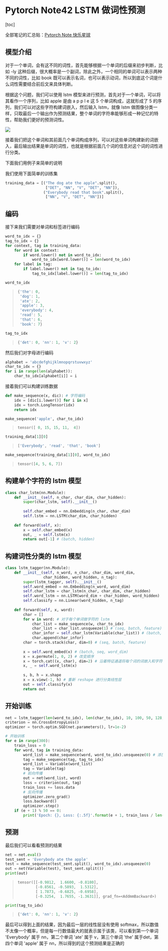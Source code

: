 # Pytorch Note42 LSTM 做词性预测

[toc]

全部笔记的汇总贴：[Pytorch Note 快乐星球](https://blog.csdn.net/weixin_45508265/article/details/117809512)

## 模型介绍

对于一个单词，会有这不同的词性，首先能够根据一个单词的后缀来初步判断，比如 -ly 这种后缀，很大概率是一个副词，除此之外，一个相同的单词可以表示两种不同的词性，比如 book 既可以表示名词，也可以表示动词，所以到底这个词是什么词性需要结合前后文来具体判断。

根据这个问题，我们可以使用 lstm 模型来进行预测，首先对于一个单词，可以将其看作一个序列，比如 apple 是由 a p p l e 这 5 个单词构成，这就形成了 5 的序列，我们可以对这些字符构建词嵌入，然后输入 lstm，就像 lstm 做图像分类一样，只取最后一个输出作为预测结果，整个单词的字符串能够形成一种记忆的特性，帮助我们更好的预测词性。

![](https://tva1.sinaimg.cn/large/006tKfTcgy1fmxi67w0f7j30ap05qq2u.jpg)

接着我们把这个单词和其前面几个单词构成序列，可以对这些单词构建新的词嵌入，最后输出结果是单词的词性，也就是根据前面几个词的信息对这个词的词性进行分类。

下面我们用例子来简单的说明

我们使用下面简单的训练集

```python
training_data = [("The dog ate the apple".split(),
                  ["DET", "NN", "V", "DET", "NN"]),
                 ("Everybody read that book".split(), 
                  ["NN", "V", "DET", "NN"])]
```

## 编码

接下来我们需要对单词和标签进行编码

```python
word_to_idx = {}
tag_to_idx = {}
for context, tag in training_data:
    for word in context:
        if word.lower() not in word_to_idx:
            word_to_idx[word.lower()] = len(word_to_idx)
    for label in tag:
        if label.lower() not in tag_to_idx:
            tag_to_idx[label.lower()] = len(tag_to_idx)
```

```python
word_to_idx
```

> ```python
> {'the': 0,
>  'dog': 1,
>  'ate': 2,
>  'apple': 3,
>  'everybody': 4,
>  'read': 5,
>  'that': 6,
>  'book': 7}
> ```

```python
tag_to_idx
```

> ```python
> {'det': 0, 'nn': 1, 'v': 2}
> ```

然后我们对字母进行编码

```python
alphabet = 'abcdefghijklmnopqrstuvwxyz'
char_to_idx = {}
for i in range(len(alphabet)):
    char_to_idx[alphabet[i]] = i
```

接着我们可以构建训练数据

```python
def make_sequence(x, dic): # 字符编码
    idx = [dic[i.lower()] for i in x]
    idx = torch.LongTensor(idx)
    return idx
```

```python
make_sequence('apple', char_to_idx)
```

> ```python
> tensor([ 0, 15, 15, 11,  4])
> ```

```python
training_data[1][0]
```

> ```python
> ['Everybody', 'read', 'that', 'book']
> ```

```python
make_sequence(training_data[1][0], word_to_idx)
```

> ```python
> tensor([4, 5, 6, 7])
> ```



## 构建单个字符的 lstm 模型

```python
class char_lstm(nn.Module):
    def __init__(self, n_char, char_dim, char_hidden):
        super(char_lstm, self).__init__()
        
        self.char_embed = nn.Embedding(n_char, char_dim)
        self.lstm = nn.LSTM(char_dim, char_hidden)
        
    def forward(self, x):
        x = self.char_embed(x)
        out, _ = self.lstm(x)
        return out[-1] # (batch, hidden)
```

## 构建词性分类的 lstm 模型

```python
class lstm_tagger(nn.Module):
    def __init__(self, n_word, n_char, char_dim, word_dim, 
                 char_hidden, word_hidden, n_tag):
        super(lstm_tagger, self).__init__()
        self.word_embed = nn.Embedding(n_word, word_dim)
        self.char_lstm = char_lstm(n_char, char_dim, char_hidden)
        self.word_lstm = nn.LSTM(word_dim + char_hidden, word_hidden)
        self.classify = nn.Linear(word_hidden, n_tag)
        
    def forward(self, x, word):
        char = []
        for w in word: # 对于每个单词做字符的 lstm
            char_list = make_sequence(w, char_to_idx)
            char_list = char_list.unsqueeze(1) # (seq, batch, feature) 满足 lstm 输入条件
            char_infor = self.char_lstm(Variable(char_list)) # (batch, char_hidden)
            char.append(char_infor)
        char = torch.stack(char, dim=0) # (seq, batch, feature)
        
        x = self.word_embed(x) # (batch, seq, word_dim)
        x = x.permute(1, 0, 2) # 改变顺序
        x = torch.cat((x, char), dim=2) # 沿着特征通道将每个词的词嵌入和字符 lstm 输出的结果拼接在一起
        x, _ = self.word_lstm(x)
        
        s, b, h = x.shape
        x = x.view(-1, h) # 重新 reshape 进行分类线性层
        out = self.classify(x)
        return out
```

## 开始训练

```python
net = lstm_tagger(len(word_to_idx), len(char_to_idx), 10, 100, 50, 128, len(tag_to_idx))
criterion = nn.CrossEntropyLoss()
optimizer = torch.optim.SGD(net.parameters(), lr=1e-2)
```

```python
# 开始训练
for e in range(300):
    train_loss = 0
    for word, tag in training_data:
        word_list = make_sequence(word, word_to_idx).unsqueeze(0) # 添加第一维 batch
        tag = make_sequence(tag, tag_to_idx)
        word_list = Variable(word_list)
        tag = Variable(tag)
        # 前向传播
        out = net(word_list, word)
        loss = criterion(out, tag)
        train_loss += loss.data
        # 反向传播
        optimizer.zero_grad()
        loss.backward()
        optimizer.step()
    if (e + 1) % 50 == 0:
        print('Epoch: {}, Loss: {:.5f}'.format(e + 1, train_loss / len(training_data)))
```

## 预测

最后我们可以看看预测的结果

```python
net = net.eval()
test_sent = 'Everybody ate the apple'
test = make_sequence(test_sent.split(), word_to_idx).unsqueeze(0)
out = net(Variable(test), test_sent.split())
print(out)
```

> ```python
> tensor([[-0.9812,  1.6600, -0.8180],
>         [-0.8561, -0.5893,  1.5312],
>         [ 1.7873, -0.6825, -0.6958],
>         [-0.3254,  1.7655, -1.3631]], grad_fn=<AddmmBackward>)
> ```

```python
print(tag_to_idx)
```

> ```python
> {'det': 0, 'nn': 1, 'v': 2}
> ```

最后可以得到上面的结果，因为最后一层的线性层没有使用 softmax，所以数值不太像一个概率，但是每一行数值最大的就表示属于该类，可以看到第一个单词 'Everybody' 属于 nn，第二个单词 'ate' 属于 v，第三个单词 'the' 属于det，第四个单词 'apple' 属于 nn，所以得到的这个预测结果是正确的

